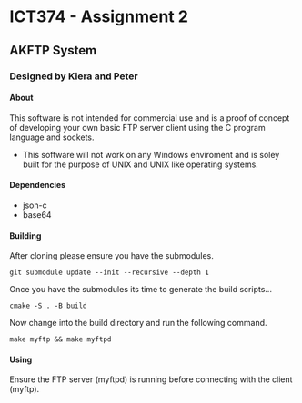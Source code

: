 # ICT374 - Assignment 2
## AKFTP System
### Designed by Kiera and Peter

#### About
This software is not intended for commercial use and is a proof of concept of developing your own basic FTP server client using the C program language and sockets. 

* This software will not work on any Windows enviroment and is soley built for the purpose of UNIX and UNIX like operating systems.

#### Dependencies
* json-c
* base64
#### Building
After cloning please ensure you have the submodules.
```
git submodule update --init --recursive --depth 1
```
Once you have the submodules its time to generate the build scripts...
```
cmake -S . -B build
```
Now change into the build directory and run the following command.
```
make myftp && make myftpd
```
#### Using
Ensure the FTP server (myftpd) is running before connecting with the client (myftp). 
